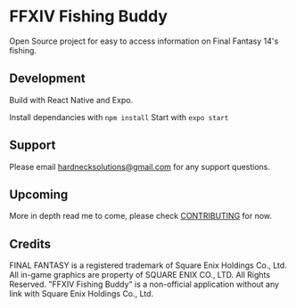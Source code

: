 # FFXIV Fishing Buddy

Open Source project for easy to access information on Final Fantasy 14's fishing.

## Development

Build with React Native and Expo.

Install dependancies with `npm install`
Start with `expo start`

## Support

Please email hardnecksolutions@gmail.com for any support questions.

## Upcoming

More in depth read me to come, please check [CONTRIBUTING](CONTRIBUTING.md) for now.

## Credits
FINAL FANTASY is a registered trademark of Square Enix Holdings Co., Ltd.
All in-game graphics are property of SQUARE ENIX CO., LTD. All Rights Reserved.
"FFXIV Fishing Buddy" is a non-official application without any link with Square Enix Holdings Co., Ltd.

